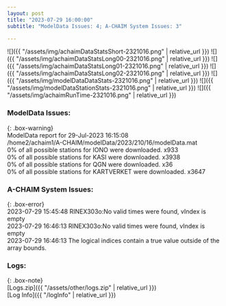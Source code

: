 ```yaml
---
layout: post
title: "2023-07-29 16:00:00"
subtitle: "ModelData Issues: 4; A-CHAIM System Issues: 3"

---
```


![]({{ "/assets/img/achaimDataStatsShort-2321016.png" | relative_url }})
![]({{ "/assets/img/achaimDataStatsLong00-2321016.png" | relative_url }})
![]({{ "/assets/img/achaimDataStatsLong01-2321016.png" | relative_url }})
![]({{ "/assets/img/achaimDataStatsLong02-2321016.png" | relative_url }})
![]({{ "/assets/img/modelDataDataStats-2321016.png" | relative_url }})
![]({{ "/assets/img/modelDataStationStats-2321016.png" | relative_url }})
![]({{ "/assets/img/achaimRunTime-2321016.png" | relative_url }})


### ModelData Issues:  
  
{: .box-warning}  
 ModelData report for 29-Jul-2023 16:15:08   
 /home2/achaim1/A-CHAIM/modelData/2023/210/16/modelData.mat   
 0% of all possible stations for IONO were downloaded. x933   
 0% of all possible stations for KASI were downloaded. x3938   
 0% of all possible stations for QGN were downloaded. x36   
 0% of all possible stations for KARTVERKET were downloaded. x3647   
  
### A-CHAIM System Issues:  
  
{: .box-error}  
2023-07-29 15:45:48 RINEX303o:No valid times were found, vIndex is empty  
2023-07-29 16:46:13 RINEX303o:No valid times were found, vIndex is empty  
2023-07-29 16:46:13 The logical indices contain a true value outside of the array bounds.  

### Logs:  
  
{: .box-note}  
[Logs.zip]({{ "/assets/other/logs.zip" | relative_url }})  
[Log Info]({{ "/logInfo" | relative_url }})  
